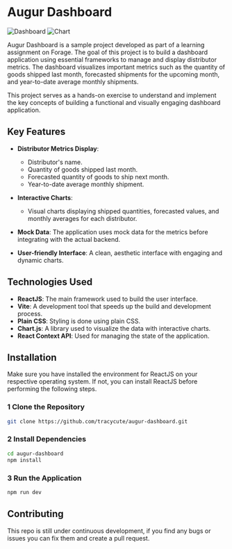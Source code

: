 # Augur Dashboard
![Dashboard](https://github.com/user-attachments/assets/8c18de17-33a1-4816-8a2e-d1e6df1b40e5)
![Chart](https://github.com/user-attachments/assets/0112fe48-cfac-4196-b627-2c6956c55efd)

Augur Dashboard is a sample project developed as part of a learning assignment on Forage. The goal of this project is to build a dashboard application using essential frameworks to manage and display distributor metrics. The dashboard visualizes important metrics such as the quantity of goods shipped last month, forecasted shipments for the upcoming month, and year-to-date average monthly shipments.

This project serves as a hands-on exercise to understand and implement the key concepts of building a functional and visually engaging dashboard application.

## Key Features

- **Distributor Metrics Display**:
  - Distributor's name.
  - Quantity of goods shipped last month.
  - Forecasted quantity of goods to ship next month.
  - Year-to-date average monthly shipment.

- **Interactive Charts**: 
  - Visual charts displaying shipped quantities, forecasted values, and monthly averages for each distributor.

- **Mock Data**: The application uses mock data for the metrics before integrating with the actual backend.

- **User-friendly Interface**: A clean, aesthetic interface with engaging and dynamic charts.

## Technologies Used

- **ReactJS**: The main framework used to build the user interface.
- **Vite**: A development tool that speeds up the build and development process.
- **Plain CSS**: Styling is done using plain CSS.
- **Chart.js**: A library used to visualize the data with interactive charts.
- **React Context API**: Used for managing the state of the application.

## Installation
Make sure you have installed the environment for ReactJS on your respective operating system. If not, you can install ReactJS before performing the following steps.

###  1 Clone the Repository

```bash
git clone https://github.com/tracycute/augur-dashboard.git
```
### 2 Install Dependencies

```bash
cd augur-dashboard
npm install
```

### 3 Run the Application
```bash
npm run dev
```
## Contributing
This repo is still under continuous development, if you find any bugs or issues you can fix them and create a pull request.


